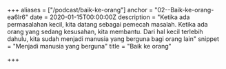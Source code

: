 +++
aliases = ["/podcast/baik-ke-orang"]
anchor = "02--Baik-ke-orang-ea6lr6"
date = 2020-01-15T00:00:00Z
description = "Ketika ada permasalahan kecil, kita datang sebagai pemecah masalah. Ketika ada orang yang sedang kesusahan, kita membantu. Dari hal kecil terlebih dahulu, kita sudah menjadi manusia yang berguna bagi orang lain"
snippet = "Menjadi manusia yang berguna"
title = "Baik ke orang"

+++
